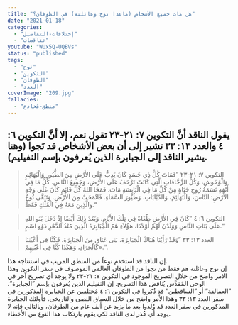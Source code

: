 ```yaml
---
title: "هل مات جميع الأشخاص (ماعدا نوح وعائلته) في الطوفان؟"
date: "2021-01-18"
categories:
  - "إختلافات-التفاصيل"
  - "تناقضات"
youtube: "WUx5Q-UQBVs"
status: "published"
tags:
  - "نوح"
  - "التكوين"
  - "الطوفان"
  - "العدد"
coverImage: "209.jpg"
fallacies:
  - "منطق-مُخادع"
---
```


## **يقول الناقد أنَّ التكوين ٧: ٢١-٢٣ تقول نعم، إلا أنَّ التكوين ٦: ٤ والعدد ١٣: ٣٣ تشير إلى أن بعض الأشخاص قد نَجوا (وهنا يشير الناقد إلى الجبابرة الذين يُعرفون بإسم النفيليم).**

> التكوين ٧: ٢١-٢٣ ”فَمَاتَ كُلُّ ذِي جَسَدٍ كَانَ يَدِبُّ عَلَى الأَرْضِ مِنَ الطُّيُورِ وَالْبَهَائِمِ وَالْوُحُوشِ، وَكُلُّ الزَّحَّافَاتِ الَّتِي كَانَتْ تَزْحَفُ عَلَى الأَرْضِ، وَجَمِيعُ النَّاسِ. كُلُّ مَا فِي أَنْفِهِ نَسَمَةُ رُوحِ حَيَاةٍ مِنْ كُلِّ مَا فِي الْيَابِسَةِ مَاتَ. فَمَحَا اللهُ كُلَّ قَائِمٍ كَانَ عَلَى وَجْهِ الأَرْضِ: النَّاسَ، وَالْبَهَائِمَ، وَالدَّبَّابَاتِ، وَطُيُورَ السَّمَاءِ. فَانْمَحَتْ مِنَ الأَرْضِ. وَتَبَقَّى نُوحٌ وَالَّذِينَ مَعَهُ فِي الْفُلْكِ فَقَطْ.“

> التكوين ٦: ٤ ”كَانَ فِي الأَرْضِ طُغَاةٌ فِي تِلْكَ الأَيَّامِ. وَبَعْدَ ذلِكَ أَيْضًا إِذْ دَخَلَ بَنُو اللهِ عَلَى بَنَاتِ النَّاسِ وَوَلَدْنَ لَهُمْ أَوْلاَدًا، هؤُلاَءِ هُمُ الْجَبَابِرَةُ الَّذِينَ مُنْذُ الدَّهْرِ ذَوُو اسْمٍ.“

> العدد ١٣: ٣٣ ”وَقَدْ رَأَيْنَا هُنَاكَ الْجَبَابِرَةَ، بَنِي عَنَاقٍ مِنَ الْجَبَابِرَةِ. فَكُنَّا فِي أَعْيُنِنَا كَالْجَرَادِ، وَهكَذَا كُنَّا فِي أَعْيُنِهِمْ».“.

إن الناقد قد استخدم نوعاً من المنطق المريب في استنتاجه هذا.  
إن نوح وعائلته هم فقط من نجوا من الطوفان العالمي الموصوف في سفر التكوين وهذا الامر واضح من خلال التصريح الموجود في التكوين ٧: ٢١-٢٣ ولا يوجد أي تصريح آخر في الوحي المُقدَّس يُناقض هذا التصريح. إن النفيليم الذين يُعرفون بإسم ”الجبابرة“، ”العمالقة“ أو ”الساقطين“ قد ذُكروا في التكوين ٦: ٤ مُختلفين عن الجبابرة المذكورين في سفر العدد ١٣: ٣٣ وهذا الأمر واضح من خلال السياق النصي والتاريخي. فأولئك الجبابرة المذكورين في سفر العدد قد وُلدوا بعد ما يزيد عن ألف عام من الطوفان، وبالتالي فإنه لا يوجد أي عُذر لدى الناقد لكي يقوم بارتكاب هذا النوع من الأخطاء.
